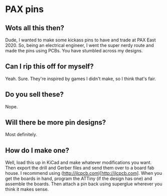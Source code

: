 # PAX pins
## Wots all this then?
Dude, I wanted to make some kickass pins to have and trade at PAX East 2020. So, being an electrical engineer, I went the super nerdy route and made the pins using PCBs. You have stumbled across my designs.

## Can I rip this off for myself?
Yeah. Sure. They're inspired by games I didn't make, so I think that's fair.

## Do you sell these?
Nope.

## Will there be more pin designs?
Most definitely.

## How do I make one?
Well, load this up in KiCad and make whatever modifications you want. Then export the drill and Gerber files and send them over to a board fab house. I recommend using (http://jlcpcb.com)[http://jlcpcb.com]. When you get the boards in hand, program the ATTiny (if the design has one) and assemble the boards. Then attach a pin back using superglue wherever you think it makes sense.